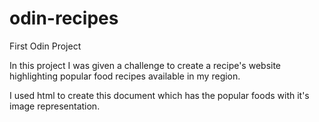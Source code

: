 # odin-recipes
First Odin Project

In this project I was given a challenge to create a recipe's website highlighting popular food recipes available in my region.

I used html to create this document which has the popular foods with it's image representation.
